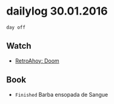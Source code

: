 # dailylog 30.01.2016
`day off`

## Watch

- [RetroAhoy: Doom](https://www.youtube.com/watch?v=6A4-SVUHQYI)

## Book

- `Finished` Barba ensopada de Sangue